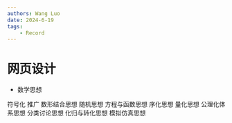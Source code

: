 ```yaml
---
authors: Wang Luo
date: 2024-6-19
tags: 
    - Record
---
```


# 网页设计
- 数学思想

符号化 推广 数形结合思想  随机思想 方程与函数思想 序化思想 量化思想 公理化体系思想 分类讨论思想 化归与转化思想 模拟仿真思想
